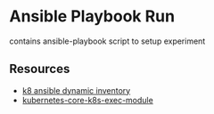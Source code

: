 # Ansible Playbook Run
contains ansible-playbook script to setup experiment

## Resources
* [k8 ansible dynamic inventory](https://docs.ansible.com/ansible/latest/collections/kubernetes/core/docsite/kubernetes_scenarios/k8s_inventory.html)
* [kubernetes-core-k8s-exec-module](https://docs.ansible.com/ansible/latest/collections/kubernetes/core/k8s_exec_module.html#ansible-collections-kubernetes-core-k8s-exec-module)
